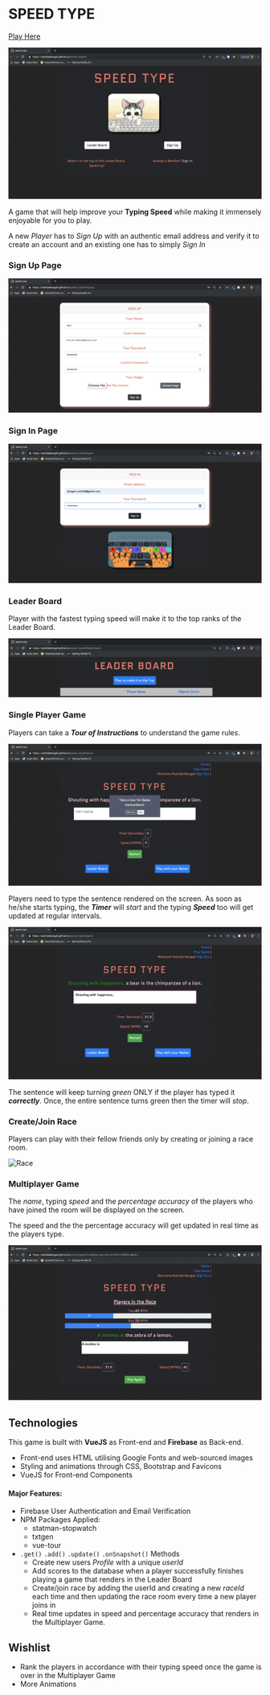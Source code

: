 # SPEED TYPE

[Play Here](https://rashidabengali.github.io/speed_type/#/)

![Home Page](/src/assets/screenshots/home.png "Home Page")

A game that will help improve your **Typing Speed** while making it immensely enjoyable for you to play.

A new *Player* has to *Sign Up* with an authentic email address and verify it to create an account and an existing one has to simply *Sign In*

### Sign Up Page

![Sign Up](/src/assets/screenshots/signup.png "Sign Up")

### Sign In Page

![Sign In](/src/assets/screenshots/signin.png "Sign In")

### Leader Board

Player with the fastest typing speed will make it to the top ranks of the Leader Board.

![Leader Board](/src/assets/screenshots/leaderboard.png "leaderboard")

### Single Player Game

Players can take a ***Tour of Instructions*** to understand the game rules.

![Instructions](/src/assets/screenshots/instructions.png "Instructions")

Players need to type the sentence rendered on the screen. As soon as he/she starts typing, the ***Timer*** will *start* and the typing ***Speed*** too will get updated at regular intervals.

![Game](/src/assets/screenshots/game.png "Game")

The sentence will keep turning *green* ONLY if the player has typed it ***correctly***. Once, the entire sentence turns green then the timer will *stop*.

### Create/Join Race

Players can play with their fellow friends only by creating or joining a race room.

![Race](/src/assets/screenshots/race.png "Race")

### Multiplayer Game

The *name*, typing *speed* and the *percentage accuracy* of the players who have joined the room will be displayed on the screen.

The speed and the the percentage accuracy will get updated in real time as the players type.

![Multiplayer Game](/src/assets/screenshots/multi.png "Multiplayer")

Technologies
-------------------------------------------
This game is built with **VueJS** as Front-end and **Firebase** as Back-end.

- Front-end uses HTML utilising Google Fonts and web-sourced images
- Styling and animations through CSS, Bootstrap and Favicons
- VueJS for Front-end Components

#### Major Features:

  * Firebase User Authentication and Email Verification
  * NPM Packages Applied:
    * statman-stopwatch
    * txtgen
    * vue-tour
  * `.get()` `.add()` `.update()` `.onSnapshot()` Methods
    * Create new users *Profile* with a unique *userId*
    * Add scores to the database when a player successfully finishes playing a game that renders in the Leader Board
    * Create/join race by adding the userId and creating a new *raceId* each time and then updating the race room every time a new player joins in
    * Real time updates in speed and percentage accuracy that renders in the Multiplayer Game.

Wishlist
-------------------------------------------------

  * Rank the players in accordance with their typing speed once the game is over in the Multiplayer Game
  * More Animations
